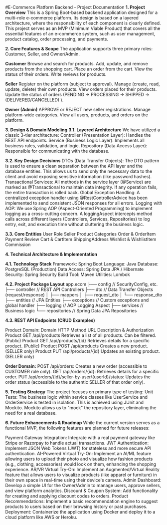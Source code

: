 #E-Commerce Platform Backend - Project Documentation
**1. Project Overview**
This is a Spring Boot-based backend application designed for a multi-role e-commerce platform. Its design is based on a layered architecture, where the responsibility of each component is clearly defined. This project serves as an MVP (Minimum Viable Product) that covers all the essential features of an e-commerce system, such as user management, product catalog, order processing, and payments.

**2. Core Features & Scope**
The application supports three primary roles: Customer, Seller, and Owner/Admin.

**Customer**
Browse and search for products.
Add, update, and remove products from the shopping cart.
Place an order from the cart.
View the status of their orders.
Write reviews for products.

**Seller**
Register on the platform (subject to approval).
Manage (create, read, update, delete) their own products.
View orders placed for their products.
Update the status of orders (PENDING -> PROCESSING -> SHIPPED ->(DELIVERED/CANCELLED) ).

**Owner (Admin)**
APPROVE or REJECT new seller registrations.
Manage platform-wide categories.
View all users, products, and orders on the platform.

**3. Design & Domain Modeling**
**3.1. Layered Architecture**
We have utilized a classic 3-tier architecture:
Controller (Presentation Layer): Handles the REST API endpoints.
Service (Business Logic Layer): Implements all business rules, validation, and logic.
Repository (Data Access Layer): Responsible for communicating with the database.

**3.2. Key Design Decisions**
DTOs (Data Transfer Objects): The DTO pattern is used to ensure a clean separation between the API layer and the database entities. This allows us to send only the necessary data to the client and avoid exposing sensitive information (like password hashes).
Transactional Services: All methods in the service layer (@Service) are marked as @Transactional to maintain data integrity. If any operation fails, the entire transaction is rolled back.
Global Exception Handling: A centralized exception handler using @RestControllerAdvice has been implemented to send consistent JSON responses for all errors.
Logging with AOP: We use Spring AOP (Aspect-Oriented Programming) to implement logging as a cross-cutting concern. A loggingAspect  intercepts method calls across different layers (Controllers, Services, Repositories) to log entry, exit, and execution time without cluttering the business logic.

**3.3. Core Entities**
User
Role
Seller
Product
Categories
Order & OrderItem
Payment
Review
Cart & CartItem
ShippingAddress
Wishlist & WishlistItem
Commission

**4. Technical Architecture & Implementation**

**4.1. Technology Stack**
Framework: Spring Boot
Language: Java
Database: PostgreSQL (Production)
Data Access: Spring Data JPA / Hibernate
Security: Spring Security
Build Tool: Maven
Utilities: Lombok

**4.2. Project Package Layout**
app.ecom
├── config          // SecurityConfig, etc.
├── controller      // REST API Controllers
├── dto             // Data Transfer Objects (request/response)
│   ├── mappers
│   ├── request_dto
│   └── response_dto
├── entities        // JPA Entities
├── exceptions      // Custom exceptions and global handler
├── logging         // AOP Logging Aspect
├── services        // Business logic
└── repositories    // Spring Data JPA Repositories

**4.3. REST API Endpoints (CRUD Examples)**

Product Domain:
Domain
HTTP Method
URL
Description & Authorization
Product
GET
/api/products
Retrieves a list of all products. Can be filtered. (Public)
Product
GET
/api/products/{id}
Retrieves details for a specific product. (Public)
Product
POST
/api/products
Creates a new product. (SELLER only)
Product
PUT
/api/products/{id}
Updates an existing product. (SELLER only)


**Order Domain:**
POST /api/orders: Creates a new order (accessible to CUSTOMER role only).
GET /api/orders/{id}: Retrieves details for a specific order.
PUT /api/orders/{id}/seller-by-user/{userId}/status: Updates the order status (accessible to the authentic SELLER of that order only).

**5. Testing Strategy**
The project focuses on primary type of testing:
Unit Tests: The business logic within service classes like UserService and OrderService is tested in isolation. This is achieved using JUnit and Mockito. Mockito allows us to "mock" the repository layer, eliminating the need for a real database.

**6. Future Enhancements & Roadmap**
While the current version serves as a functional MVP, the following features are planned for future releases:

Payment Gateway Integration: Integrate with a real payment gateway like Stripe or Razorpay to handle actual transactions.
JWT Authentication: Implement JSON Web Tokens (JWT) for stateless and more secure API authentication.
AI-Powered Virtual Try-On: Implement an AI/ML feature allowing users to upload their photo and visualize how fashion products (e.g., clothing, accessories) would look on them, enhancing the shopping experience.
AR/VR Virtual Try-On: Implement an Augmented/Virtual Reality feature that allows users to visualize products (like apparel or furniture) in their own space in real-time using their device's camera.
Admin Dashboard: Develop a simple UI for the Owner/Admin to manage users, approve sellers, and view platform analytics.
Discount & Coupon System: Add functionality for creating and applying discount codes to orders.
Product Recommendations: Implement a basic recommendation engine to suggest products to users based on their browsing history or past purchases.
Deployment: Containerize the application using Docker and deploy it to a cloud platform like AWS or Heroku.

